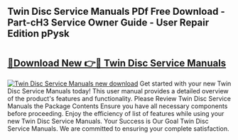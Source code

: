 ## Twin Disc Service Manuals PDf Free Download - Part-cH3 Service Owner Guide - User Repair Edition pPysk

# <h2><a href="http://bc71436.oget.top/?id=Twin+Disc+Service+Manuals">🔗Download New 👉🔴 Twin Disc Service Manuals</a></h2>

[![Twin Disc Service Manuals new download](https://i.imgur.com/5g1atiW.png)](http://bc71436.oget.top/?id=Twin+Disc+Service+Manuals)
Get started with your new Twin Disc Service Manuals today! This user manual provides a detailed overview of the product's features and functionality. Please Review Twin Disc Service Manuals the Package Contents Ensure you have all necessary components before proceeding. Enjoy the efficiency of list of features while using your new Twin Disc Service Manuals. Your Success is Our Goal Twin Disc Service Manuals. We are committed to ensuring your complete satisfaction.
